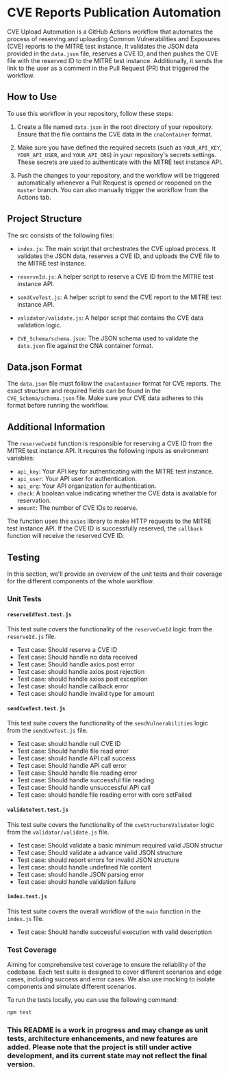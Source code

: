 # CVE Reports Publication Automation

CVE Upload Automation is a GitHub Actions workflow that automates the process of reserving and uploading Common Vulnerabilities and Exposures (CVE) reports to the MITRE test instance. It validates the JSON data provided in the `data.json` file, reserves a CVE ID, and then pushes the CVE file with the reserved ID to the MITRE test instance. Additionally, it sends the link to the user as a comment in the Pull Request (PR) that triggered the workflow.

## How to Use

To use this workflow in your repository, follow these steps:

1. Create a file named `data.json` in the root directory of your repository. Ensure that the file contains the CVE data in the `cnaContainer` format.

2. Make sure you have defined the required secrets (such as `YOUR_API_KEY`, `YOUR_API_USER`, and `YOUR_API_ORG`) in your repository's secrets settings. These secrets are used to authenticate with the MITRE test instance API.

3. Push the changes to your repository, and the workflow will be triggered automatically whenever a Pull Request is opened or reopened on the `master` branch. You can also manually trigger the workflow from the Actions tab.

## Project Structure

The src consists of the following files:

- `index.js`: The main script that orchestrates the CVE upload process. It validates the JSON data, reserves a CVE ID, and uploads the CVE file to the MITRE test instance.

- `reserveId.js`: A helper script to reserve a CVE ID from the MITRE test instance API.

- `sendCveTest.js`: A helper script to send the CVE report to the MITRE test instance API.

- `validator/validate.js`: A helper script that contains the CVE data validation logic.

- `CVE_Schema/schema.json`: The JSON schema used to validate the `data.json` file against the CNA container format.

## Data.json Format

The `data.json` file must follow the `cnaContainer` format for CVE reports. The exact structure and required fields can be found in the `CVE_Schema/schema.json` file. Make sure your CVE data adheres to this format before running the workflow.

## Additional Information

The `reserveCveId` function is responsible for reserving a CVE ID from the MITRE test instance API. It requires the following inputs as environment variables:

- `api_key`: Your API key for authenticating with the MITRE test instance.
- `api_user`: Your API user for authentication.
- `api_org`: Your API organization for authentication.
- `check`: A boolean value indicating whether the CVE data is available for reservation.
- `amount`: The number of CVE IDs to reserve.

The function uses the `axios` library to make HTTP requests to the MITRE test instance API. If the CVE ID is successfully reserved, the `callback` function will receive the reserved CVE ID.

## Testing

In this section, we'll provide an overview of the unit tests and their coverage for the different components of the whole workflow.

### Unit Tests

#### `reserveIdTest.test.js`

This test suite covers the functionality of the `reserveCveId` logic from the `reserveId.js` file.

- Test case: Should reserve a CVE ID
- Test case: Should handle no data received
- Test case: Should handle axios.post error
- Test case: should handle axios.post rejection
- Test case: should handle axios.post exception
- Test case: should handle callback error
- Test case: should handle invalid type for amount

#### `sendCveTest.test.js`

This test suite covers the functionality of the `sendVulnerabilities` logic from the `sendCveTest.js` file.

- Test case: should handle null CVE ID
- Test case: Should handle file read error
- Test case: should handle API call success
- Test case: Should handle API call error
- Test case: Should handle file reading error
- Test case: Should handle successful file reading
- Test case: Should handle unsuccessful API call
- Test case: should handle file reading error with core setFailed

#### `validateTest.test.js`

This test suite covers the functionality of the `cveStructureValidator` logic from the `validator/validate.js` file.

- Test case: Should validate a basic minimum required valid JSON structur
- Test case: Should validate a advance valid JSON structure
- Test case: should report errors for invalid JSON structure
- Test case: should handle undefined file content
- Test case: should handle JSON parsing error
- Test case: should handle validation failure

#### `index.test.js`

This test suite covers the overall workflow of the `main` function in the `index.js` file.

- Test case: Should handle successful execution with valid description

### Test Coverage

Aiming for comprehensive test coverage to ensure the reliability of the codebase. Each test suite is designed to cover different scenarios and edge cases, including success and error cases. We also use mocking to isolate components and simulate different scenarios.

To run the tests locally, you can use the following command:

```bash
npm test
```

### This README is a work in progress and may change as unit tests, architecture enhancements, and new features are added. Please note that the project is still under active development, and its current state may not reflect the final version.

